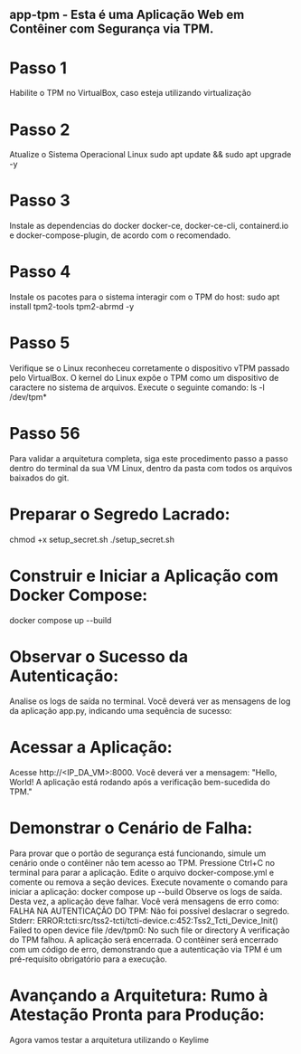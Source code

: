 ##  app-tpm - Esta é uma Aplicação Web em Contêiner com Segurança via TPM.

# Passo 1 
Habilite o TPM no VirtualBox, caso esteja utilizando virtualização

# Passo 2
Atualize o Sistema Operacional Linux
  sudo apt update && sudo apt upgrade -y

# Passo 3
Instale as dependencias do docker docker-ce, docker-ce-cli, containerd.io e docker-compose-plugin, de acordo com o recomendado.

# Passo 4
Instale os pacotes para o sistema interagir com o TPM do host:
  sudo apt install tpm2-tools tpm2-abrmd -y

# Passo 5 
Verifique se o Linux reconheceu corretamente o dispositivo vTPM passado pelo VirtualBox. 
O kernel do Linux expõe o TPM como um dispositivo de caractere no sistema de arquivos. 
Execute o seguinte comando:
  ls -l /dev/tpm*

# Passo 56
Para validar a arquitetura completa, siga este procedimento passo a passo dentro do terminal da sua VM Linux, dentro da pasta com todos os arquivos baixados do git.
# Preparar o Segredo Lacrado: 
  chmod +x setup_secret.sh
  ./setup_secret.sh
# Construir e Iniciar a Aplicação com Docker Compose: 
  docker compose up --build
# Observar o Sucesso da Autenticação:
Analise os logs de saída no terminal. Você deverá ver as mensagens de log da aplicação app.py, indicando uma sequência de sucesso:
# Acessar a Aplicação:
Acesse http://<IP_DA_VM>:8000. 
Você deverá ver a mensagem: "Hello, World! A aplicação está rodando após a verificação bem-sucedida do TPM."
# Demonstrar o Cenário de Falha:
Para provar que o portão de segurança está funcionando, simule um cenário onde o contêiner não tem acesso ao TPM.
Pressione Ctrl+C no terminal para parar a aplicação.
Edite o arquivo docker-compose.yml e comente ou remova a seção devices.
Execute novamente o comando para iniciar a aplicação:
  docker compose up --build
Observe os logs de saída. Desta vez, a aplicação deve falhar. Você verá mensagens de erro como:
    FALHA NA AUTENTICAÇÃO DO TPM: Não foi possível deslacrar o segredo.
    Stderr: ERROR:tcti:src/tss2-tcti/tcti-device.c:452:Tss2_Tcti_Device_Init() Failed to open device file /dev/tpm0: No such file or directory
    A verificação do TPM falhou. A aplicação será encerrada.
O contêiner será encerrado com um código de erro, demonstrando que a autenticação via TPM é um pré-requisito obrigatório para a execução.

# Avançando a Arquitetura: Rumo à Atestação Pronta para Produção:
Agora vamos testar a arquitetura utilizando o Keylime


